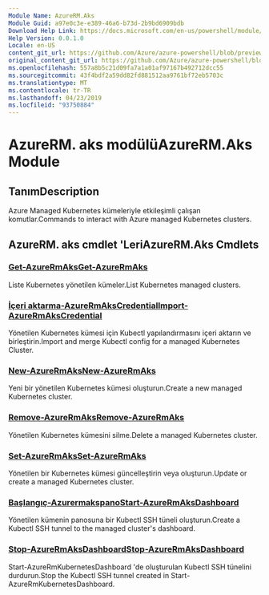 ```yaml
---
Module Name: AzureRM.Aks
Module Guid: a97e0c3e-e389-46a6-b73d-2b9bd6909bdb
Download Help Link: https://docs.microsoft.com/en-us/powershell/module/azurerm.aks
Help Version: 0.0.1.0
Locale: en-US
content_git_url: https://github.com/Azure/azure-powershell/blob/preview/src/ResourceManager/Aks/Commands.Aks/help/AzureRM.Aks.md
original_content_git_url: https://github.com/Azure/azure-powershell/blob/preview/src/ResourceManager/Aks/Commands.Aks/help/AzureRM.Aks.md
ms.openlocfilehash: 557a8b5c21d09fa7a1a01af97167b492712dcc55
ms.sourcegitcommit: 43f4bdf2a59dd82fd881512aa9761bf72eb5703c
ms.translationtype: MT
ms.contentlocale: tr-TR
ms.lasthandoff: 04/23/2019
ms.locfileid: "93750884"
---
```

# <span data-ttu-id="af32b-101">AzureRM. aks modülü</span><span class="sxs-lookup"><span data-stu-id="af32b-101">AzureRM.Aks Module</span></span>
## <span data-ttu-id="af32b-102">Tanım</span><span class="sxs-lookup"><span data-stu-id="af32b-102">Description</span></span>
<span data-ttu-id="af32b-103">Azure Managed Kubernetes kümeleriyle etkileşimli çalışan komutlar.</span><span class="sxs-lookup"><span data-stu-id="af32b-103">Commands to interact with Azure managed Kubernetes clusters.</span></span>

## <span data-ttu-id="af32b-104">AzureRM. aks cmdlet 'Leri</span><span class="sxs-lookup"><span data-stu-id="af32b-104">AzureRM.Aks Cmdlets</span></span>
### [<span data-ttu-id="af32b-105">Get-AzureRmAks</span><span class="sxs-lookup"><span data-stu-id="af32b-105">Get-AzureRmAks</span></span>](Get-AzureRmAks.md)
<span data-ttu-id="af32b-106">Liste Kubernetes yönetilen kümeler.</span><span class="sxs-lookup"><span data-stu-id="af32b-106">List Kubernetes managed clusters.</span></span>

### [<span data-ttu-id="af32b-107">İçeri aktarma-AzureRmAksCredential</span><span class="sxs-lookup"><span data-stu-id="af32b-107">Import-AzureRmAksCredential</span></span>](Import-AzureRmAksCredential.md)
<span data-ttu-id="af32b-108">Yönetilen Kubernetes kümesi için Kubectl yapılandırmasını içeri aktarın ve birleştirin.</span><span class="sxs-lookup"><span data-stu-id="af32b-108">Import and merge Kubectl config for a managed Kubernetes Cluster.</span></span>

### [<span data-ttu-id="af32b-109">New-AzureRmAks</span><span class="sxs-lookup"><span data-stu-id="af32b-109">New-AzureRmAks</span></span>](New-AzureRmAks.md)
<span data-ttu-id="af32b-110">Yeni bir yönetilen Kubernetes kümesi oluşturun.</span><span class="sxs-lookup"><span data-stu-id="af32b-110">Create a new managed Kubernetes cluster.</span></span>

### [<span data-ttu-id="af32b-111">Remove-AzureRmAks</span><span class="sxs-lookup"><span data-stu-id="af32b-111">Remove-AzureRmAks</span></span>](Remove-AzureRmAks.md)
<span data-ttu-id="af32b-112">Yönetilen Kubernetes kümesini silme.</span><span class="sxs-lookup"><span data-stu-id="af32b-112">Delete a managed Kubernetes cluster.</span></span>

### [<span data-ttu-id="af32b-113">Set-AzureRmAks</span><span class="sxs-lookup"><span data-stu-id="af32b-113">Set-AzureRmAks</span></span>](Set-AzureRmAks.md)
<span data-ttu-id="af32b-114">Yönetilen bir Kubernetes kümesi güncelleştirin veya oluşturun.</span><span class="sxs-lookup"><span data-stu-id="af32b-114">Update or create a managed Kubernetes cluster.</span></span>

### [<span data-ttu-id="af32b-115">Başlangıç-Azurermakspano</span><span class="sxs-lookup"><span data-stu-id="af32b-115">Start-AzureRmAksDashboard</span></span>](Start-AzureRmAksDashboard.md)
<span data-ttu-id="af32b-116">Yönetilen kümenin panosuna bir Kubectl SSH tüneli oluşturun.</span><span class="sxs-lookup"><span data-stu-id="af32b-116">Create a Kubectl SSH tunnel to the managed cluster's dashboard.</span></span>

### [<span data-ttu-id="af32b-117">Stop-AzureRmAksDashboard</span><span class="sxs-lookup"><span data-stu-id="af32b-117">Stop-AzureRmAksDashboard</span></span>](Stop-AzureRmAksDashboard.md)
<span data-ttu-id="af32b-118">Start-AzureRmKubernetesDashboard 'de oluşturulan Kubectl SSH tünelini durdurun.</span><span class="sxs-lookup"><span data-stu-id="af32b-118">Stop the Kubectl SSH tunnel created in Start-AzureRmKubernetesDashboard.</span></span>

